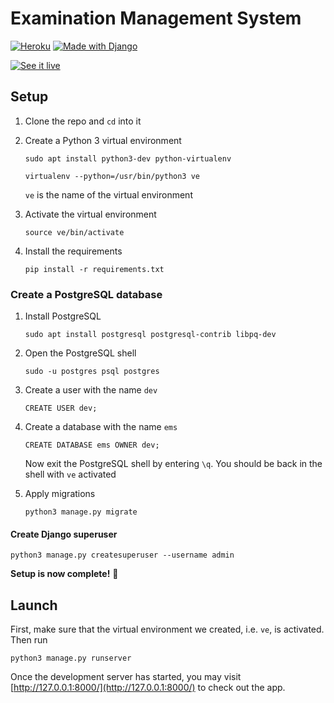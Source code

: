 # Examination Management System

[![Heroku](https://img.shields.io/badge/Heroku-deployed-7e57c2.svg?style=flat-square)][app-link]
[![Made with Django](https://www.djangoproject.com/m/img/badges/djangomade124x25.gif)](http://www.djangoproject.com)

[![See it live][image-link]][app-link]

## Setup
1. Clone the repo and `cd` into it

2. Create a Python 3 virtual environment

	```
	sudo apt install python3-dev python-virtualenv
	```

	```
	virtualenv --python=/usr/bin/python3 ve
	```

	`ve` is the name of the virtual environment

3. Activate the virtual environment

	```
	source ve/bin/activate
	```

4. Install the requirements

	```
	pip install -r requirements.txt
	```

### Create a PostgreSQL database
1. Install PostgreSQL

	```
	sudo apt install postgresql postgresql-contrib libpq-dev
	```

2. Open the PostgreSQL shell

	```
	sudo -u postgres psql postgres
	```

3. Create a user with the name `dev`

	```
	CREATE USER dev;
	```

4. Create a database with the name `ems`

	```
	CREATE DATABASE ems OWNER dev;
	```

	Now exit the PostgreSQL shell by entering `\q`. You should be back in the shell with `ve` activated

5. Apply migrations

	```
	python3 manage.py migrate
 	```

#### Create Django superuser
```
python3 manage.py createsuperuser --username admin
```

**Setup is now complete!** :tada:

## Launch
First, make sure that the virtual environment we created, i.e. `ve`, is activated. Then run

```
python3 manage.py runserver
```

Once the development server has started, you may visit [http://127.0.0.1:8000/](http://127.0.0.1:8000/) to check out the app.


[app-link]: https://e-m-s.herokuapp.com/
[image-link]: https://cloud.githubusercontent.com/assets/11466676/22126660/95d09678-debe-11e6-9e1b-009f1ca782ee.png
